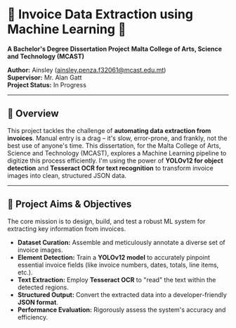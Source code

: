 # 📄 Invoice Data Extraction using Machine Learning 🚀

**A Bachelor's Degree Dissertation Project** **Malta College of Arts, Science and Technology (MCAST)**

**Author:** Ainsley (ainsley.penza.f32061@mcast.edu.mt)  
**Supervisor:** Mr. Alan Gatt  
**Project Status:** In Progress

---

## 🌟 Overview

This project tackles the challenge of **automating data extraction from invoices**. Manual entry is a drag – it's slow, error-prone, and frankly, not the best use of anyone's time. This dissertation, for the Malta College of Arts, Science and Technology (MCAST), explores a Machine Learning pipeline to digitize this process efficiently. I'm using the power of **YOLOv12 for object detection** and **Tesseract OCR for text recognition** to transform invoice images into clean, structured JSON data.

---

## 🎯 Project Aims & Objectives

The core mission is to design, build, and test a robust ML system for extracting key information from invoices.

* **Dataset Curation:** Assemble and meticulously annotate a diverse set of invoice images.
* **Element Detection:** Train a **YOLOv12 model** to accurately pinpoint essential invoice fields (like invoice numbers, dates, totals, line items, etc.).
* **Text Extraction:** Employ **Tesseract OCR** to "read" the text within the detected regions.
* **Structured Output:** Convert the extracted data into a developer-friendly **JSON format**.
* **Performance Evaluation:** Rigorously assess the system's accuracy and efficiency.